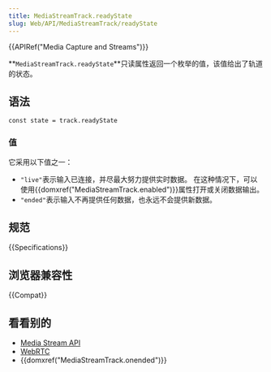 ```yaml
---
title: MediaStreamTrack.readyState
slug: Web/API/MediaStreamTrack/readyState
---
```

{{APIRef("Media Capture and Streams")}}

**`MediaStreamTrack.readyState`**只读属性返回一个枚举的值，该值给出了轨道的状态。

## 语法

```plain
const state = track.readyState
```

### 值

它采用以下值之一：

- `"live"`表示输入已连接，并尽最大努力提供实时数据。 在这种情况下，可以使用{{domxref("MediaStreamTrack.enabled")}}属性打开或关闭数据输出。
- `"ended"`表示输入不再提供任何数据，也永远不会提供新数据。

## 规范

{{Specifications}}

## 浏览器兼容性

{{Compat}}

## 看看别的

- [Media Stream API](/en-US/docs/Web/API/Media_Streams_API)
- [WebRTC](/en-US/docs/Web/API/WebRTC_API)
- {{domxref("MediaStreamTrack.onended")}}
